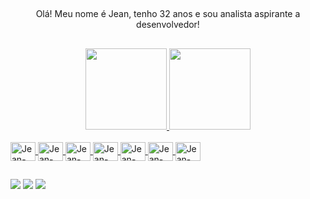                                                                                                                                    
##
 <p align="center">Olá! Meu nome é Jean, tenho 32 anos e sou analista aspirante a desenvolvedor!</p>


##
<div align="center">
  <a href="https://github.com/jnascimenntocode">
  <img height="130em" src="https://github-readme-stats.vercel.app/api?username=jnascimentocode&show_icons=true&theme=gruvbox&include_all_commits=true&count_private=true"/>
  <img height="130em" src="https://github-readme-stats.vercel.app/api/top-langs/?username=jnascimentocode&layout=compact&langs_count=7&theme=gruvbox"/>
</div>                                                                                                                                  
 
<div style="display: inline_block"><br>
  <img align="center" alt="Jean-Python" height="30" width="40" src="https://cdn.jsdelivr.net/gh/devicons/devicon/icons/python/python-original.svg">
  <img align="center" alt="Jean-Flask" height="30" width="40" src="https://cdn.jsdelivr.net/gh/devicons/devicon/icons/flask/flask-original.svg">
  <img align="center" alt="Jean-MySQL" height="30" width="40" src="https://cdn.jsdelivr.net/gh/devicons/devicon/icons/mysql/mysql-original.svg" >
  <img align="center" alt="Jean-Pycharm" height="30" width="40" src="https://cdn.jsdelivr.net/gh/devicons/devicon/icons/pycharm/pycharm-original.svg">
  <img align="center" alt="Jean-VsCode" height="30" width="40" src="https://cdn.jsdelivr.net/gh/devicons/devicon/icons/visualstudio/visualstudio-plain.svg" >
  <img align="center" alt="Jean-Github" height="30" width="40" src="https://cdn.jsdelivr.net/gh/devicons/devicon/icons/github/github-original.svg">
  <img align="center" alt="Jean-git" height="30" width="40" src="https://cdn.jsdelivr.net/gh/devicons/devicon/icons/git/git-original.svg"">                                                                                                                                                    
</div>
                                                                                                                                   
##
<div> 
  <a href="https://www.instagram.com/jean_suman/" target="_blank"><img src="https://img.shields.io/badge/-Instagram-%23E4405F?style=for-the-badge&logo=instagram&logoColor=white" target="_blank"></a>
  <a href = "mailto:jean.suman@gmail.com"><img src="https://img.shields.io/badge/-Gmail-%23333?style=for-the-badge&logo=gmail&logoColor=white" target="_blank"></a>
  <a href="https://www.linkedin.com/in/jeanfelipenascimento/" target="_blank"><img src="https://img.shields.io/badge/-LinkedIn-%230077B5?style=for-the-badge&logo=linkedin&logoColor=white" target="_blank"></a> 

</div>
  
  
